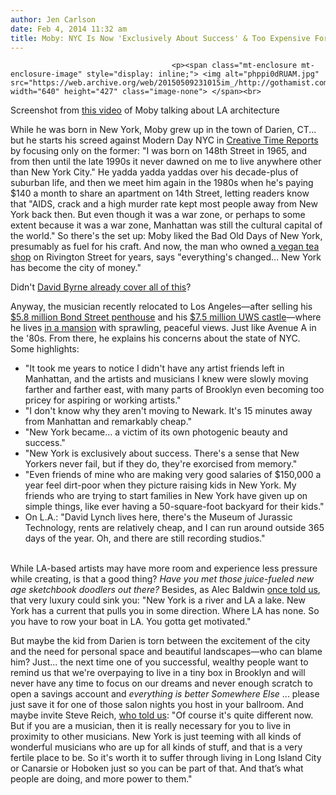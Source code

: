 ```yaml
---
author: Jen Carlson
date: Feb 4, 2014 11:32 am
title: Moby: NYC Is Now 'Exclusively About Success' & Too Expensive For Artists
---
```


	
										<p><span class="mt-enclosure mt-enclosure-image" style="display: inline;"> <img alt="phppi0dRUAM.jpg" src="https://web.archive.org/web/20150509231015im_/http://gothamist.com/attachments/arts_jen/phppi0dRUAM.jpg" width="640" height="427" class="image-none"> </span><br>
<span class="photo_caption">Screenshot from <a href="https://web.archive.org/web/20150509231015/https://vimeo.com/42652596">this video</a> of Moby talking about LA architecture</span></p>

<p>While he was born in New York, Moby grew up in the town of Darien, CT... but he starts his screed against Modern Day NYC in <a href="https://web.archive.org/web/20150509231015/http://creativetimereports.org/2014/02/03/moby-los-angeles-first-city-of-the-apocalypse/">Creative Time Reports</a> by focusing only on the former: &quot;I was born on 148th Street in 1965, and from then until the late 1990s it never dawned on me to live anywhere other than New York City.&quot; He yadda yadda yaddas over his decade-plus of suburban life, and then we meet him again in the 1980s when he&apos;s paying $140 a month to share an apartment on 14th Street, letting readers know that &quot;AIDS, crack and a high murder rate kept most people away from New York back then. But even though it was a war zone, or perhaps to some extent because it was a war zone, Manhattan was still the cultural capital of the world.&quot; So there&apos;s the set up: Moby liked the Bad Old Days of New York, presumably as fuel for his craft. And now, the man who owned <a href="https://web.archive.org/web/20150509231015/http://gothamist.com/tags/teany">a vegan tea shop</a> on Rivington Street for years, says &quot;everything&apos;s changed... New York has become the city of money.&quot;</p>

<p>Didn&apos;t <a href="https://web.archive.org/web/20150509231015/http://gothamist.com/2013/10/07/david_byrne_one_percenters_are_kill.php">David Byrne already cover all of this</a>? </p>

<p>Anyway, the musician recently relocated to Los Angeles&#x2014;after selling his <a href="https://web.archive.org/web/20150509231015/http://ny.curbed.com/archives/2012/11/29/moby_sells_renovated_bond_street_penthouse_for_58_million.php">$5.8 million Bond Street penthouse</a> and his <a href="https://web.archive.org/web/20150509231015/http://www.businessinsider.com/house-of-the-day-mobys-upper-west-side-castle-is-a-royal-pain-2010-6?op=1">$7.5 million UWS castle</a>&#x2014;where he lives <a href="https://web.archive.org/web/20150509231015/http://www.nytimes.com/interactive/2011/04/28/garden/20110428-MOBY.html?ref=garden#14">in a mansion</a> with sprawling, peaceful views. Just like Avenue A in the &apos;80s. From there, he explains his concerns about the state of NYC. Some highlights:<br>
</p><ul><li>&quot;It took me years to notice I didn&apos;t have any artist friends left in Manhattan, and the artists and musicians I knew were slowly moving farther and farther east, with many parts of Brooklyn even becoming too pricey for aspiring or working artists.&quot;<br>
</li><li>&quot;I don&apos;t know why they aren&apos;t moving to Newark. It&apos;s 15 minutes away from Manhattan and remarkably cheap.&quot;<br>
</li><li>&quot;New York became... a victim of its own photogenic beauty and success.&quot;<br>
</li><li>&quot;New York is exclusively about success. There&apos;s a sense that New Yorkers never fail, but if they do, they&apos;re exorcised from memory.&quot;<br>
</li><li>&quot;Even friends of mine who are making very good salaries of $150,000 a year feel dirt-poor when they picture raising kids in New York. My friends who are trying to start families in New York have given up on simple things, like ever having a 50-square-foot backyard for their kids.&quot;<br>
</li><li>On L.A.: &quot;David Lynch lives here, there&apos;s the Museum of Jurassic Technology, rents are relatively cheap, and I can run around outside 365 days of the year. Oh, and there are still recording studios.&quot; </li></ul><br>
While LA-based artists may have more room and experience less pressure while creating, is that a good thing? <em>Have you met those juice-fueled new age sketchbook doodlers out there?</em> Besides, as Alec Baldwin <a href="https://web.archive.org/web/20150509231015/http://gothamist.com/2013/10/28/la_tips.php">once told us</a>, that very luxury could sink you: &quot;New York is a river and LA a lake. New York has a current that pulls you in some direction. Where LA has none. So you have to row your boat in LA. You gotta get motivated.&quot; <p></p>

<p>But maybe the kid from Darien is torn between the excitement of the city and the need for personal space and beautiful landscapes&#x2014;who can blame him? Just... the next time one of you successful, wealthy people want to remind us that we&apos;re overpaying to live in a tiny box in Brooklyn and will never have any time to focus on our dreams and never enough scratch to open a savings account and <em>everything is better Somewhere Else </em>... please just save it for one of those salon nights you host in your ballroom. And maybe invite Steve Reich, <a href="https://web.archive.org/web/20150509231015/http://gothamist.com/2013/11/15/an_interview_with_steve_reich_who_r.php">who told us</a>: &quot;Of course it&apos;s quite different now. But if you are a musician, then it is really necessary for you to live in proximity to other musicians. New York is just teeming with all kinds of wonderful musicians who are up for all kinds of stuff, and that is a very fertile place to be. So it&apos;s worth it to suffer through living in Long Island City or Canarsie or Hoboken just so you can be part of that. And that&#x2019;s what people are doing, and more power to them.&quot;</p>					
										
									
				
